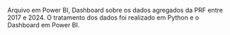 Arquivo em Power BI, Dashboard sobre os dados agregados da PRF entre 2017 e 2024. O tratamento dos dados foi realizado em Python e o Dashboard em Power BI.
